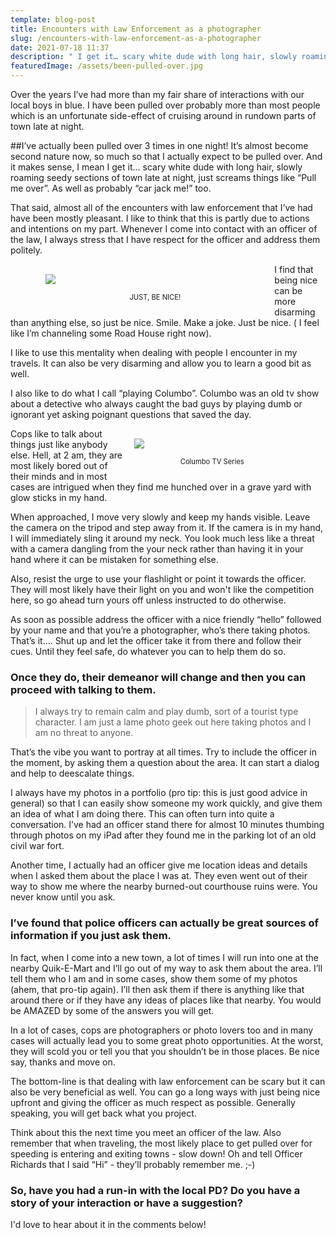 ```yaml
---
template: blog-post
title: Encounters with Law Enforcement as a photographer
slug: /encounters-with-law-enforcement-as-a-photographer
date: 2021-07-18 11:37
description: " I get it… scary white dude with long hair, slowly roaming seedy sections of town late at night  "
featuredImage: /assets/been-pulled-over.jpg
---
```



Over the years I’ve had more than my fair share of interactions with our local boys in blue. I have been pulled over probably more than most people which is an unfortunate side-effect of cruising around in rundown parts of town late at night.

##I’ve actually been pulled over 3 times in one night!
It’s almost become second nature now, so much so that I actually expect to be pulled over. And it makes sense, I mean I get it… scary white dude with long hair, slowly roaming seedy sections of town late at night, just screams things like “Pull me over”. As well as probably “car jack me!” too.

 That said, almost all of the encounters with law enforcement that I’ve had have been mostly pleasant. I like to think that this is partly due to actions and intentions on my part. Whenever I come into contact with an officer of the law, I always stress that I have respect for the officer and address them politely.
 

  <div style="float:left; width:350px; display: flex; flex-direction:column; justify-content: center; margin-left:8%; padding:1rem; font-size:.7rem; text-align:center;"><img src="/assets/roadhouse.jpg" style="max-width:300px;" /><br />JUST, BE NICE!</div>

  <p>I find that being nice can be more disarming than anything else, so just be nice. Smile. Make a joke. Just be nice. ( I feel like I’m channeling some Road House right now).</p>




I like to use this mentality when dealing with people I encounter in my travels. It can also be very disarming and allow you to learn a good bit as well.

 <!-- <div style="display: flex; justify-content: center; float:right;"><img src="/assets/columbo.png" style=" max-width:300px;" /></div> -->



I also like to do what I call “playing Columbo”. Columbo was an old tv show about a detective who always caught the bad guys by playing dumb or ignorant yet asking poignant questions that saved the day.  <div style="float:right; width:250px; display: flex; flex-direction:column; justify-content: center; margin-right:8%; padding:1rem; font-size:.7rem; text-align:center;"><img src="/assets/columbo.png" style="max-width:200px;" /><br />Columbo TV Series</div>

Cops like to talk about things just like anybody else. Hell, at 2 am, they are most likely bored out of their minds and in most cases are intrigued when they find me hunched over in a grave yard with glow sticks in my hand. 

When approached, I move very slowly and keep my hands visible. Leave the camera on the tripod and step away from it. If the camera is in my hand, I will immediately sling it around my neck. You look much less like a threat with a camera dangling from the your neck rather than having it in your hand where it can be mistaken for something else.

<p class="callout">Also, resist the urge to use your flashlight or point it towards the officer. They will most likely have their light on you and won't like the competition here, so go ahead turn yours off unless instructed to do otherwise.</p> 

As soon as possible address the officer with a nice friendly “hello” followed by your name and that you’re a photographer, who’s there taking photos. That’s it…. Shut up and let the officer take it from there and follow their cues. Until they feel safe, do whatever you can to help them do so.

### Once they do, their demeanor will change and then you can proceed with talking to them.

 <blockquote>I always try to remain calm and play dumb, sort of a tourist type character. I am just a lame photo geek out here taking photos and I am no threat to anyone.</blockquote>
 
 
<p>That’s the vibe you want to portray at all times. Try to include the officer in the moment, by asking them a question about the area. It can start a dialog and help to deescalate things.</p>

I always have my photos in a portfolio (pro tip: this is just good advice in general) so that I can easily show someone my work quickly, and give them an idea of what I am doing there. 
This can often turn into quite a conversation. I’ve had an officer stand there for almost 10 minutes thumbing through photos on my iPad after they found me in the parking lot of an old civil war fort. 

Another time, I actually had an officer give me location ideas and details when I asked them about the place I was at. They even went out of their way to show me where the nearby burned-out courthouse ruins were. You never know until you ask.

### I’ve found that police officers can actually be great sources of information if you just ask them.

 In fact, when I come into a new town, a lot of times I will run into one at the nearby Quik-E-Mart and I’ll go out of my way to ask them about the area. I’ll tell them who I am and in some cases, show them some of my photos (ahem, that pro-tip again). I’ll then ask them if there is anything like that around there or if they have any ideas of places like that nearby. You would be AMAZED by some of the answers you will get.

In a lot of cases, cops are photographers or photo lovers too and in many cases will actually lead you to some great photo opportunities. At the worst, they will scold you or tell you that you shouldn’t be in those places. Be nice say, thanks and move on. 

The bottom-line is that dealing with law enforcement can be scary but it can also be very beneficial as well. You can go a long ways with just being nice upfront and giving the officer as much respect as possible. Generally speaking, you will get back what you project. 

Think about this the next time you meet an officer of the law. Also remember that when traveling, the most likely place to get pulled over for speeding is entering and exiting towns - slow down! 
Oh and tell Officer Richards that I said “Hi” - they’ll probably remember me.  ;-)

### So, have you had a run-in with the local PD? Do you have a story of your interaction or have a suggestion?

I'd love to hear about it in the comments below!